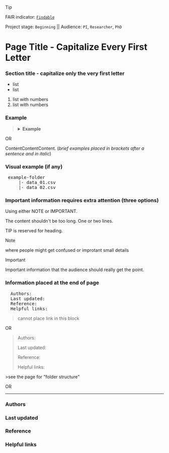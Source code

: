 >[!TIP]
> FAIR indicator: <code>[Findable]()</code>
> 
> Project stage: <code>Beginning</code>  || Audience: <code>PI</code>, <code>Researcher</code>, <code>PhD</code>

# Page Title - Capitalize Every First Letter  

### Section title - capitalize only the very first letter

+ list
+ list

1. list with numbers
2. list with numbers 

### Example

<blockquote>
<details> 
<summary><b>Example</b></summary>

 _The example placed in the collapsible section and in italic_
 </details>
</blockquote>

OR

ContentContentContent. (_brief examples placed in brackets after a sentence and in italic_)


### Visual example (if any)
<pre>
 example-folder
     |- data_01.csv
     |- data_02.csv
</pre>

### Important information requires extra attention (three options)

Using either NOTE or IMPORTANT.

The content shouldn't be too long. One or two lines.

TIP is reserved for heading.

>[!NOTE]
>where people might get confused or improtant small details

>[!IMPORTANT]
>Important information that the audience should really get the point.



### Information placed at the end of page

<pre>
  Authors:
  Last updated:
  Reference:
  Helpful links:
</pre>
> cannot place link in this block 

OR

<blockquote>
  
Authors:

Last updated:

Reference:

Helpful links:

</blockquote>
>see the page for "folder structure"

OR 

---
### Authors

### Last updated

### Reference

### Helpful links
